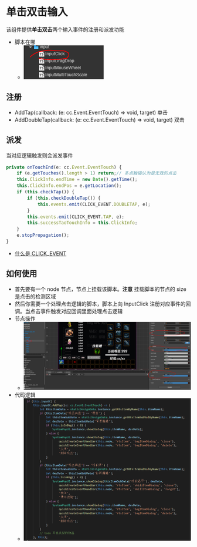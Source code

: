 # 单击双击输入

该组件提供**单击双击**两个输入事件的注册和派发功能
- 脚本在哪
  - ![截图](img/click.PNG)

## 注册

- AddTap(callback: (e: cc.Event.EventTouch) => void, target)  单击
- AddDoubleTap(callback: (e: cc.Event.EventTouch) => void, target) 双击
  
## 派发

当对应逻辑触发则会派发事件
```ts
private onTouchEnd(e: cc.Event.EventTouch) {
    if (e.getTouches().length > 1) return;// 多点触碰认为是无效的点击
    this.ClickInfo.endTime = new Date().getTime();
    this.ClickInfo.endPos = e.getLocation();
    if (this.checkTap()) {
        if (this.checkDoubleTap()) {
            this.events.emit(CLICK_EVENT.DOUBLETAP, e);
        }
        this.events.emit(CLICK_EVENT.TAP, e);
        this.successTaoTouchInfo = this.ClickInfo;
    }
    e.stopPropagation();
}
```
- [什么是 CLICK_EVENT](../enum/CLICK_EVENT.md)

## 如何使用

- 首先要有一个 node 节点，节点上挂载该脚本。**注意** 挂载脚本的节点的 size 是点击的检测区域
- 然后你需要一个处理点击逻辑的脚本，脚本上向 InputClick 注册对应事件的回调。当点击事件触发对应回调里面处理点击逻辑
- 节点操作
  - ![截图](img/howtoclick.PNG)
- 代码逻辑
  - ![截图](img/howtoclickLogic.PNG)